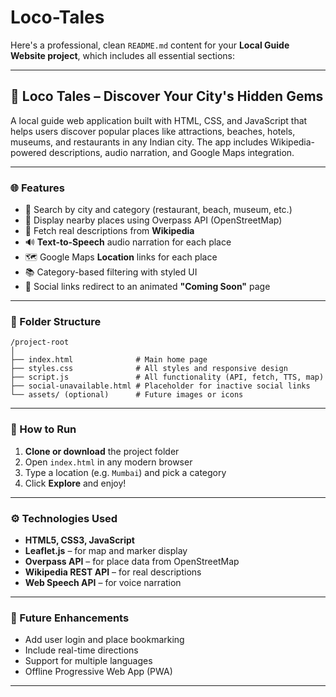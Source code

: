 # Loco-Tales
Here's a professional, clean `README.md` content for your **Local Guide Website project**, which includes all essential sections:

---

## 📍 Loco Tales – Discover Your City's Hidden Gems

A local guide web application built with HTML, CSS, and JavaScript that helps users discover popular places like attractions, beaches, hotels, museums, and restaurants in any Indian city. The app includes Wikipedia-powered descriptions, audio narration, and Google Maps integration.

---

### 🌐 Features

* 🔎 Search by city and category (restaurant, beach, museum, etc.)
* 📍 Display nearby places using Overpass API (OpenStreetMap)
* 📖 Fetch real descriptions from **Wikipedia**
* 🔊 **Text-to-Speech** audio narration for each place
* 🗺️ Google Maps **Location** links for each place
* 📚 Category-based filtering with styled UI
* 🚫 Social links redirect to an animated **"Coming Soon"** page

---

### 📁 Folder Structure

```
/project-root
│
├── index.html              # Main home page
├── styles.css              # All styles and responsive design
├── script.js               # All functionality (API, fetch, TTS, map)
├── social-unavailable.html # Placeholder for inactive social links
└── assets/ (optional)      # Future images or icons
```

---

### 🔧 How to Run

1. **Clone or download** the project folder
2. Open `index.html` in any modern browser
3. Type a location (e.g. `Mumbai`) and pick a category
4. Click **Explore** and enjoy!

---

### ⚙️ Technologies Used

* **HTML5, CSS3, JavaScript**
* **Leaflet.js** – for map and marker display
* **Overpass API** – for place data from OpenStreetMap
* **Wikipedia REST API** – for real descriptions
* **Web Speech API** – for voice narration

---

### 🚀 Future Enhancements

* Add user login and place bookmarking
* Include real-time directions
* Support for multiple languages
* Offline Progressive Web App (PWA)

---


